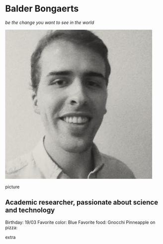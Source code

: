 # Balder Bongaerts

_be the change you want to see in the world_

![alt text](https://github.com/balderb/markdown-challenge/blob/master/screenshot.png "Hi there!")





picture

## Academic researcher, passionate about science and technology

Birthday: 19/03
Favorite color: Blue
Favorite food: Gnocchi
Pinneapple on pizza:

extra 


